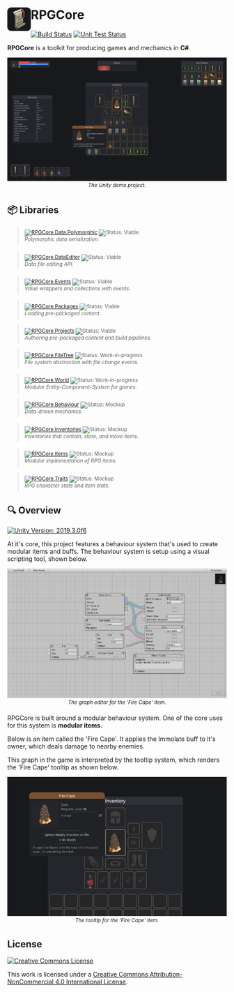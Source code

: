 <h1>
<img src="./src/icon.png" width="54" height="54" align="left" />
RPGCore
</h1>

[![Build Status](https://github.com/Fydar/RPGCore/workflows/Build/badge.svg)](https://github.com/Fydar/RPGCore/actions?query=workflow%3ABuild)
[![Unit Test Status](https://github.com/Fydar/RPGCore/workflows/Unit%20Tests/badge.svg)](https://github.com/Fydar/RPGCore/actions?query=workflow%3A%22Unit+Tests%22)

**RPGCore** is a toolkit for producing games and mechanics in **C#**.

<p align="center">
  <img src="./img/screenshots/Main.png" alt="RPGCore Main Demo"/>
  <sup><i>The Unity demo project.</i></sup>
</p>

## 📦 Libraries

> <sub>[![RPGCore.Data.Polymorphic](https://img.shields.io/badge/📦%20RPGCore-Data.Polymorphic-333333.svg)](./src/libs/RPGCore.Data.Polymorphic) ![Status: Viable](https://img.shields.io/badge/✔-2b83e0)</sub>\
> <sup>_Polymorphic data serialization._</sup>

> <sub>[![RPGCore.DataEditor](https://img.shields.io/badge/📦%20RPGCore-DataEditor-333333.svg)](./src/libs/RPGCore.DataEditor) ![Status: Viable](https://img.shields.io/badge/✔-2b83e0)</sub>\
> <sup>_Data file editing API._</sup>

> <sub>[![RPGCore.Events](https://img.shields.io/badge/📦%20RPGCore-Events-333333.svg)](./src/libs/RPGCore.Events) ![Status: Viable](https://img.shields.io/badge/✔-2b83e0)</sub>\
> <sup>_Value wrappers and collections with events._</sup>

> <sub>[![RPGCore.Packages](https://img.shields.io/badge/📦%20RPGCore-Packages-333333.svg)](./src/libs/RPGCore.Packages) ![Status: Viable](https://img.shields.io/badge/✔-2b83e0)</sub>\
> <sup>_Loading pre-packaged content._</sup>

> <sub>[![RPGCore.Projects](https://img.shields.io/badge/📦%20RPGCore-Projects-333333.svg)](./src/libs/RPGCore.Projects) ![Status: Viable](https://img.shields.io/badge/✔-2b83e0)</sub>\
> <sup>_Authoring pre-packaged content and build pipelines._</sup>

> <sub>[![RPGCore.FileTree](https://img.shields.io/badge/📦%20RPGCore-FileTree-333333.svg)](./src/libs/RPGCore.FileTree) ![Status: Work-in-progress](https://img.shields.io/badge/🚧-ffc62b)</sub>\
> <sup>_File system abstraction with file change events._</sup>

> <sub>[![RPGCore.World](https://img.shields.io/badge/📦%20RPGCore-World-333333.svg)](./src/libs/RPGCore.World) ![Status: Work-in-progress](https://img.shields.io/badge/🚧-ffc62b)</sub>\
> <sup>_Modular Entity-Component-System for games._</sup>

> <sub>[![RPGCore.Behaviour](https://img.shields.io/badge/📦%20RPGCore-Behaviour-333333.svg)](./src/libs/RPGCore.Behaviour) ![Status: Mockup](https://img.shields.io/badge/🔥-e83f3f)</sub>\
> <sup>_Data-driven mechanics._</sup>

> <sub>[![RPGCore.Inventories](https://img.shields.io/badge/📦%20RPGCore-Inventories-333333.svg)](./src/libs/RPGCore.Inventories) ![Status: Mockup](https://img.shields.io/badge/🔥-e83f3f)</sub>\
> <sup>_Inventories that contain, store, and move items._</sup>

> <sub>[![RPGCore.Items](https://img.shields.io/badge/📦%20RPGCore-Items-333333.svg)](./src/libs/RPGCore.Items) ![Status: Mockup](https://img.shields.io/badge/🔥-e83f3f)</sub>\
> <sup>_Modular implementation of RPG items._</sup>

> <sub>[![RPGCore.Traits](https://img.shields.io/badge/📦%20RPGCore-Traits-333333.svg)](./src/libs/RPGCore.Traits) ![Status: Mockup](https://img.shields.io/badge/🔥-e83f3f)</sub>\
> <sup>_RPG character stats and item stats._</sup>

## 🔍 Overview

[![Unity Version: 2019.3.0f6](https://img.shields.io/badge/Unity-2019.3.0f6-333333.svg?logo=unity)](https://unity3d.com/get-unity/download/archive)

At it's core, this project features a behaviour system that's used to create modular items and buffs. The behaviour system is setup using a visual scripting tool, shown below.

<p align="center">
  <img src="./img/screenshots/FireCapeGraph.png" alt="Fire Cape Graph"/>
  <sup><i>The graph editor for the 'Fire Cape' item.</i></sup>
</p>

RPGCore is built around a modular behaviour system. One of the core uses for this system is **modular items**.

Below is an item called the 'Fire Cape'. It applies the Immolate buff to it's owner, which deals damage to nearby enemies.

This graph in the game is interpreted by the tooltip system, which renders the 'Fire Cape' tooltip as shown below.

<p align="center">
  <img src="./img/screenshots/FireCapeTooltip.png" alt="Fire Cape Tooltip"/>
  <sup><i>The tooltip for the 'Fire Cape' item.</i></sup>
</p>

## License

[![Creative Commons License](https://i.creativecommons.org/l/by-nc/4.0/88x31.png)](http://creativecommons.org/licenses/by-nc/4.0/)

This work is licensed under a [Creative Commons Attribution-NonCommercial 4.0 International License](http://creativecommons.org/licenses/by-nc/4.0/).
